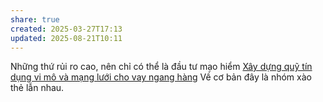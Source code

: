 ```yaml
---
share: true
created: 2025-03-27T17:13
updated: 2025-08-21T10:11
---
```

Những thứ rủi ro cao, nên chỉ có thể là đầu tư mạo hiểm
[Xây dựng quỹ tín dụng vi mô và mạng lưới cho vay ngang hàng](../X%C3%A2y%20d%E1%BB%B1ng%20qu%E1%BB%B9%20t%C3%ADn%20d%E1%BB%A5ng%20vi%20m%C3%B4%20v%C3%A0%20m%E1%BA%A1ng%20l%C6%B0%E1%BB%9Bi%20cho%20vay%20ngang%20h%C3%A0ng.md)
Về cơ bản đây là nhóm xào thẻ lẫn nhau.

